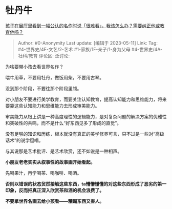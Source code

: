# 牡丹牛
[孩子在展厅里看到一幅公认的名作时说「很难看」，我该怎么办？需要纠正他或教育他吗？](https://www.zhihu.com/question/598442126/answer/3022208290)

> Author: #0-Anonymity
> Last update: [编辑于 2023-05-11]
> Link:
> Tag: #4-世界史/4F-文艺/2-艺术 #1-家族/1F-亲子/1-身为父母 #4-世界史/4A-社科/教育 
> 评论区:
> 泛讨论:

为啥要带小孩去看世界名作？

喂牛用草，不要用牡丹，做饭用柴，不要用古琴。

没到那个阶段，不要往那个阶段里领。

对小朋友不要进行美学教育，而要关注认知教育，提高认知能力和思维能力，将来要靠这些认知能力和思维能力去形成审美能力。

审美能力从根上讲是一种高度理性的逻辑能力，是对复杂问题的解决方案的优雅性和突破性的共鸣，而不是什么“好东西见多了形成的直觉”。

没有足够的知识和历练，根本就没有真正的美学修养可言，只不过是一些对“高级话术”的说学逗唱。

与其说那是艺术批评、是艺术欣赏，还不如说是一种相声。

**小朋友老老实实从叙事性的故事画开始看起。**

先喝果汁，再学喝茶、喝咖啡、喝酒。

**否则以错误的状态贸然接触这些东西，ta懵懵懂懂的对这些东西形成了恶劣的第一印象，反而把真正深入欣赏茶和酒的机会浪费了。**

**不要拿世界名画去给小孩看——糟蹋东西又害人。**